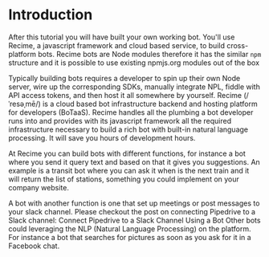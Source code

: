 # Introduction

After this tutorial you will have built your own working bot. You'll use Recime, a javascript framework and cloud based service, to build cross-platform bots. Recime bots are Node modules therefore it has the similar `npm` structure and it is possible to use existing npmjs.org modules out of the box

Typically building bots requires a developer to spin up their own Node server, wire up the corresponding SDKs, manually integrate NPL, fiddle with API access tokens, and then host it all somewhere by yourself. Recime (/ˈresəˌmē/) is a cloud based bot infrastructure backend and hosting platform for developers (BoTaaS). Recime handles all the plumbing a bot developer runs into and provides with its javascript framework all the required infrastructure necessary to build a rich bot with built-in natural language processing. It will save you hours of development hours.

At Recime you can build bots with different functions, for instance a bot where you send it query text and based on that it gives you suggestions. An example is a transit bot where you can ask it when is the next train and it will return the list of stations, something you could implement on your company website.

A bot with another function is one that set up meetings or post messages to your slack channel. Please checkout the post on connecting Pipedrive to a Slack channel: Connect Pipedrive to a Slack Channel Using a Bot Other bots could leveraging the NLP (Natural Language Processing) on the platform. For instance a bot that searches for pictures as soon as you ask for it in a Facebook chat.

